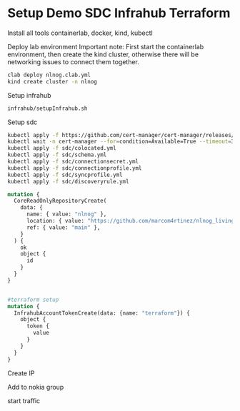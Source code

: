 # Setup Demo SDC Infrahub Terraform

Install all tools containerlab, docker, kind, kubectl

Deploy lab environment
Important note: First start the containerlab environment, then create the kind cluster, otherwise there will be networking issues to connect them together.

```bash
clab deploy nlnog.clab.yml
kind create cluster -n nlnog
```

Setup infrahub

```bash
infrahub/setupInfrahub.sh
```

Setup sdc

```bash
kubectl apply -f https://github.com/cert-manager/cert-manager/releases/download/v1.13.3/cert-manager.yaml
kubectl wait -n cert-manager --for=condition=Available=True --timeout=300s deployments.apps cert-manager-webhook
kubectl apply -f sdc/colocated.yml
kubectl apply -f sdc/schema.yml
kubectl apply -f sdc/connectionsecret.yml
kubectl apply -f sdc/connectionprofile.yml
kubectl apply -f sdc/syncprofile.yml
kubectl apply -f sdc/discoveryrule.yml
```

```graphql
mutation {
  CoreReadOnlyRepositoryCreate(
    data: {
      name: { value: "nlnog" },
      location: { value: "https://github.com/marcom4rtinez/nlnog_living_source_of_truth.git" },
      ref: { value: "main" },
    }
  ) {
    ok
    object {
      id
    }
  }
}


#terraform setup
mutation {
  InfrahubAccountTokenCreate(data: {name: "terraform"}) {
    object {
      token {
        value
      }
    }
  }
}
```

Create IP

Add to nokia group

start traffic